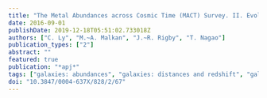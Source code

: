 ```yaml
---
title: "The Metal Abundances across Cosmic Time (MACT) Survey. II. Evolution of the Mass-metallicity Relation over 8 Billion Years, Using [OIII]4363AA-based Metallicities"
date: 2016-09-01
publishDate: 2019-12-18T05:51:02.733018Z
authors: ["C. Ly", "M.~A. Malkan", "J.~R. Rigby", "T. Nagao"]
publication_types: ["2"]
abstract: ""
featured: true
publication: "*apj*"
tags: ["galaxies: abundances", "galaxies: distances and redshift", "galaxies: evolution", "galaxies: ISM", "galaxies: photometry", "galaxies: star formation"]
doi: "10.3847/0004-637X/828/2/67"
---
```


